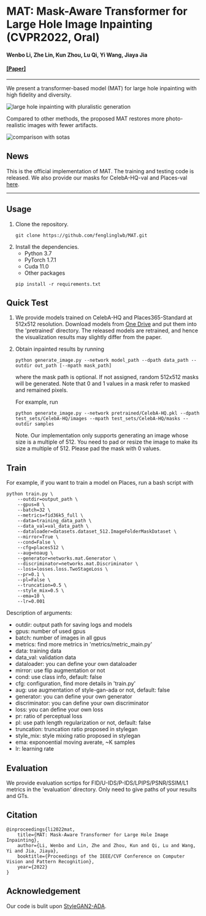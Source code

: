 # MAT: Mask-Aware Transformer for Large Hole Image Inpainting (CVPR2022, Oral)

#### Wenbo Li, Zhe Lin, Kun Zhou, Lu Qi, Yi Wang, Jiaya Jia

#### [\[Paper\]](https://arxiv.org/abs/2203.15270)
---

We present a transformer-based model (MAT) for large hole inpainting with high fidelity and diversity.

![large hole inpainting with pluralistic generation](/figures/teasing.png)

Compared to other methods, the proposed MAT restores more photo-realistic images with fewer artifacts.

![comparison with sotas](/figures/sota.png)

## News

This is the official implementation of MAT. The training and testing code is released. We also provide our masks for CelebA-HQ-val and Places-val [here](https://mycuhk-my.sharepoint.com/:f:/g/personal/1155137927_link_cuhk_edu_hk/EuY30ziF-G5BvwziuHNFzDkBVC6KBPRg69kCeHIu-BXORA?e=7OwJyE).

---

## Usage

1. Clone the repository.
    ```shell
    git clone https://github.com/fenglinglwb/MAT.git 
    ```
2. Install the dependencies.
    - Python 3.7
    - PyTorch 1.7.1
    - Cuda 11.0
    - Other packages
    ```shell
    pip install -r requirements.txt
    ```

## Quick Test

1. We provide models trained on CelebA-HQ and Places365-Standard at 512x512 resolution. Download models from [One Drive](https://mycuhk-my.sharepoint.com/:f:/g/personal/1155137927_link_cuhk_edu_hk/EuY30ziF-G5BvwziuHNFzDkBVC6KBPRg69kCeHIu-BXORA?e=7OwJyE) and put them into the 'pretrained' directory. The released models are retrained, and hence the visualization results may slightly differ from the paper.

2. Obtain inpainted results by running
    ```shell
    python generate_image.py --network model_path --dpath data_path --outdir out_path [--mpath mask_path]
    ```
    where the mask path is optional. If not assigned, random 512x512 masks will be generated. Note that 0 and 1 values in a mask refer to masked and remained pixels.

    For example, run
    ```shell
    python generate_image.py --network pretrained/CelebA-HQ.pkl --dpath test_sets/CelebA-HQ/images --mpath test_sets/CelebA-HQ/masks --outdir samples
    ```

    Note. Our implementation only supports generating an image whose size is a multiple of 512. You need to pad or resize the image to make its size a multiple of 512. Please pad the mask with 0 values.

## Train

For example, if you want to train a model on Places, run a bash script with
```shell
python train.py \
    --outdir=output_path \
    --gpus=8 \
    --batch=32 \
    --metrics=fid36k5_full \
    --data=training_data_path \
    --data_val=val_data_path \
    --dataloader=datasets.dataset_512.ImageFolderMaskDataset \
    --mirror=True \
    --cond=False \
    --cfg=places512 \
    --aug=noaug \
    --generator=networks.mat.Generator \
    --discriminator=networks.mat.Discriminator \
    --loss=losses.loss.TwoStageLoss \
    --pr=0.1 \
    --pl=False \
    --truncation=0.5 \
    --style_mix=0.5 \
    --ema=10 \
    --lr=0.001
```

Description of arguments:
- outdir: output path for saving logs and models
- gpus: number of used gpus
- batch: number of images in all gpus
- metrics: find more metrics in 'metrics/metric\_main.py'
- data: training data
- data\_val: validation data
- dataloader: you can define your own dataloader
- mirror: use flip augmentation or not 
- cond: use class info, default: false
- cfg: configuration, find more details in 'train.py'
- aug: use augmentation of style-gan-ada or not, default: false
- generator: you can define your own generator
- discriminator: you can define your own discriminator
- loss: you can define your own loss
- pr: ratio of perceptual loss
- pl: use path length regularization or not, default: false
- truncation: truncation ratio proposed in stylegan
- style\_mix: style mixing ratio proposed in stylegan
- ema: exponoential moving averate, ~K samples
- lr: learning rate

## Evaluation

We provide evaluation scrtips for FID/U-IDS/P-IDS/LPIPS/PSNR/SSIM/L1 metrics in the 'evaluation' directory. Only need to give paths of your results and GTs. 

## Citation

    @inproceedings{li2022mat,
        title={MAT: Mask-Aware Transformer for Large Hole Image Inpainting},
        author={Li, Wenbo and Lin, Zhe and Zhou, Kun and Qi, Lu and Wang, Yi and Jia, Jiaya},
        booktitle={Proceedings of the IEEE/CVF Conference on Computer Vision and Pattern Recognition},
        year={2022}
    }

## Acknowledgement
Our code is bulit upon [StyleGAN2-ADA](https://github.com/NVlabs/stylegan2-ada-pytorch).
